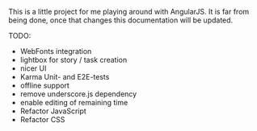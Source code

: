 This is a little project for me playing around with AngularJS. It is far from being done, once that changes this documentation will be updated.

TODO:
- WebFonts integration
- lightbox for story / task creation
- nicer UI
- Karma Unit- and E2E-tests
- offline support
- remove underscore.js dependency
- enable editing of remaining time
- Refactor JavaScript
- Refactor CSS